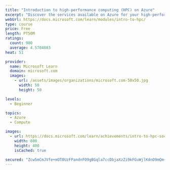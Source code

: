 ```yaml
---
title: "Introduction to high-performance computing (HPC) on Azure"
excerpt: "Discover the services available on Azure for your high-performance computing workloads."
webUrl: https://docs.microsoft.com/learn/modules/intro-to-hpc/
type: course
price: Free
length: PT50M
ratings:
  count: 980
  average: 4.5704083
heat: 51

provider:
  name: Microsoft Learn
  domain: microsoft.com
  images:
    - url: /assets/images/organizations/microsoft.com-50x50.jpg
      width: 50
      height: 50

levels:
  - Beginner

topics:
  - Azure
  - Compute

images:
  - url: https://docs.microsoft.com/learn/achievements/intro-to-hpc-social.png
    width: 800
    height: 400
    isCached: true

secured: "Zcw5mCmJVfe+mOT0UzFPandnFO9gBGqla7ccDbjaXzZi9kFGuWjlKdnO9mQm+H5XAHJOOIEyuMzCq/Uet2EEL22Z7DrPfBJMHrUWwYnH+/kqlhmFPoU/H4RhheCPRNh+RrfKfdHGWQSt2+yrKirVQj9D4306K12Nlw8AGLlOmylgar60x+qymhpJ5wYVFZBYXqaXrx6gFkQDqCoIgIDlK0gzYmB7IT73g49bv4OeY2cd9bCQO7iUE7hMbRGFhjkfXMAyDK8dqMp3QJfeVfY//Eiy84lhXn3C89V+epste+DsYfeEoxtJmTibMyYHdSlGePS2363lPucacw8NF1UAMgp150qwD4qaHYlE038eJBQDlsOfeLtVsU/LdTo6vUGiby1mErHexzMXMc/YYzHnd56AK7FLWJBRETK5LZRhIgI=;FNY4d8pJ7MnzHgt0TLrzRA=="
---
```


